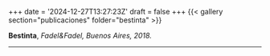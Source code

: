 +++
date = '2024-12-27T13:27:23Z'
draft = false
+++
{{< gallery section="publicaciones" folder="bestinta" >}}

**Bestinta**,
*Fadel&Fadel, Buenos Aires, 2018.*

---
